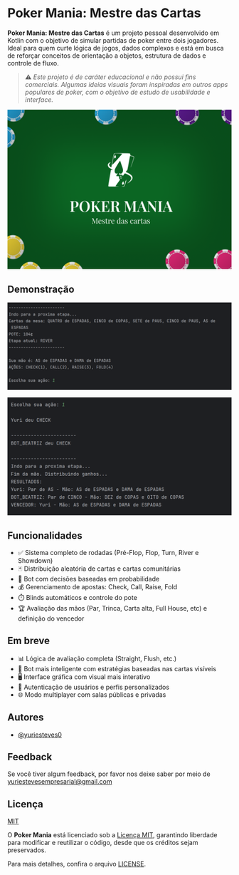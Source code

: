 
# Poker Mania: Mestre das Cartas

**Poker Mania: Mestre das Cartas** é um projeto pessoal desenvolvido em Kotlin com o objetivo de simular partidas de poker entre dois jogadores. Ideal para quem curte lógica de jogos, dados complexos e está em busca de reforçar conceitos de orientação a objetos, estrutura de dados e controle de fluxo.  

> ⚠️ *Este projeto é de caráter educacional e não possui fins comerciais. Algumas ideias visuais foram inspiradas em outros apps populares de poker, com o objetivo de estudo de usabilidade e interface.*


![Poker Mania Modo Texto](https://github.com/YuriEsteves0/Poker/blob/main/ImagensApp/PokerMania.png)

## Demonstração

![Poker Mania Modo Texto2](https://github.com/YuriEsteves0/Poker/blob/main/ImagensApp/Funcionalidade-Modo-Texto2.png)

![Poker Mania Modo Texto](https://github.com/YuriEsteves0/Poker/blob/main/ImagensApp/Funcionalidade-Modo-Texto.png)
## Funcionalidades

- ✅ Sistema completo de rodadas (Pré-Flop, Flop, Turn, River e Showdown)  
- 🃏 Distribuição aleatória de cartas e cartas comunitárias  
- 🤖 Bot com decisões baseadas em probabilidade  
- 💰 Gerenciamento de apostas: Check, Call, Raise, Fold  
- ⏱️ Blinds automáticos e controle do pote  
- 🏆 Avaliação das mãos (Par, Trinca, Carta alta, Full House, etc) e definição do vencedor  

## Em breve

- 📊 Lógica de avaliação completa (Straight, Flush, etc.)  
- 🧠 Bot mais inteligente com estratégias baseadas nas cartas visíveis  
- 🖥️ Interface gráfica com visual mais interativo 
- 👥 Autenticação de usuários e perfis personalizados  
- 🌐 Modo multiplayer com salas públicas e privadas  


## Autores

- [@yuriesteves0](https://github.com/YuriEsteves0)


## Feedback

Se você tiver algum feedback, por favor nos deixe saber por meio de yuriestevesempresarial@gmail.com


## Licença

[MIT](https://choosealicense.com/licenses/mit/)

O **Poker Mania** está licenciado sob a [Licença MIT](https://opensource.org/licenses/MIT), garantindo liberdade para modificar e reutilizar o código, desde que os créditos sejam preservados.  

Para mais detalhes, confira o arquivo [LICENSE](https://github.com/YuriEsteves0/Poker/blob/main/LICENSE).  


